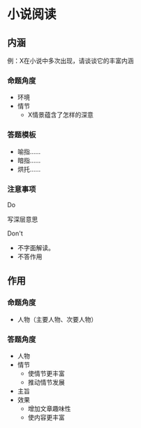 # 小说阅读

## 内涵

例：X在小说中多次出现，请谈谈它的丰富内涵

### 命题角度

* 环境
* 情节
  * X情景蕴含了怎样的深意

### 答题模板

* 喻指......
* 暗指……
* 烘托……

### 注意事项

Do

写深层意思

Don't

* 不字面解读。
* 不答作用

## 作用

### 命题角度

* 人物（主要人物、次要人物）

### 答题角度

* 人物
* 情节
  * 使情节更丰富
  * 推动情节发展
* 主旨
* 效果
  * 增加文章趣味性
  * 使内容更丰富
